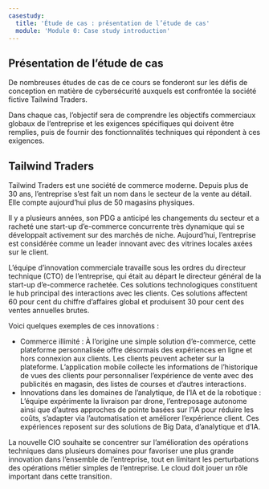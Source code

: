```yaml
---
casestudy:
  title: 'Étude de cas : présentation de l’étude de cas'
  module: 'Module 0: Case study introduction'
---
```


## Présentation de l’étude de cas

De nombreuses études de cas de ce cours se fonderont sur les défis de conception en matière de cybersécurité auxquels est confrontée la société fictive Tailwind Traders.

Dans chaque cas, l’objectif sera de comprendre les objectifs commerciaux globaux de l’entreprise et les exigences spécifiques qui doivent être remplies, puis de fournir des fonctionnalités techniques qui répondent à ces exigences.

## Tailwind Traders
 
Tailwind Traders est une société de commerce moderne. Depuis plus de 30 ans, l’entreprise s’est fait un nom dans le secteur de la vente au détail. Elle compte aujourd’hui plus de 50 magasins physiques. 

Il y a plusieurs années, son PDG a anticipé les changements du secteur et a racheté une start-up d’e-commerce concurrente très dynamique qui se développait activement sur des marchés de niche. Aujourd’hui, l’entreprise est considérée comme un leader innovant avec des vitrines locales axées sur le client. 

L’équipe d’innovation commerciale travaille sous les ordres du directeur technique (CTO) de l’entreprise, qui était au départ le directeur général de la start-up d’e-commerce rachetée. Ces solutions technologiques constituent le hub principal des interactions avec les clients. Ces solutions affectent 60 pour cent du chiffre d’affaires global et produisent 30 pour cent des ventes annuelles brutes. 

Voici quelques exemples de ces innovations :
* Commerce illimité : À l’origine une simple solution d’e-commerce, cette plateforme personnalisée offre désormais des expériences en ligne et hors connexion aux clients. Les clients peuvent acheter sur la plateforme. L’application mobile collecte les informations de l’historique de vues des clients pour personnaliser l’expérience de vente avec des publicités en magasin, des listes de courses et d’autres interactions.
* Innovations dans les domaines de l’analytique, de l’IA et de la robotique : L’équipe expérimente la livraison par drone, l’entreposage autonome ainsi que d’autres approches de pointe basées sur l’IA pour réduire les coûts, s’adapter via l’automatisation et améliorer l’expérience client. Ces expériences reposent sur des solutions de Big Data, d’analytique et d’IA.

La nouvelle CIO souhaite se concentrer sur l’amélioration des opérations techniques dans plusieurs domaines pour favoriser une plus grande innovation dans l’ensemble de l’entreprise, tout en limitant les perturbations des opérations métier simples de l’entreprise. Le cloud doit jouer un rôle important dans cette transition.
